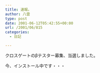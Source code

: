 ```yaml
---
title: 速報。
author: 八雲
type: post
date: 2001-06-12T05:42:55+00:00
url: /2001/06/815
categories:
  - 日記

---
```

クロスゲートのβテスター募集、当選しました。
  
今、インストール中です・・・